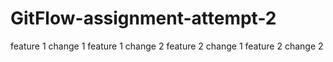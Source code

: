 # GitFlow-assignment-attempt-2
feature 1 change 1
feature 1 change 2
feature 2 change 1
feature 2 change 2